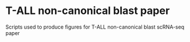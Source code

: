 # T-ALL non-canonical blast paper
Scripts used to produce figures for T-ALL non-canonical blast scRNA-seq paper

